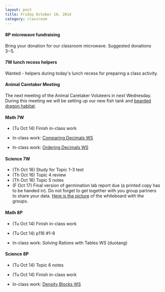```yaml
---
layout: post  
title: Friday October 10, 2014
category: classroom
--- 
```

#### 8P microwave fundraising
Bring your donation for our classroom microwave. Suggested donations $3-$5.

#### 7W lunch recess helpers
Wanted - helpers during today's lunch recess for preparing a class activity.

#### Animal Caretaker Meeting
The next meeting of the Animal Caretaker Voluteers in next Wednesday. During this meeting we will be setting up our new fish tank and [bearded dragon habitat](http://drpineda.ca/new-classroom-tenant.html).

#### Math 7W
* (Tu Oct 14) Finish in-class work 

* In-class work: [Comparing Decimals WS](https://www.dropbox.com/s/mghrvmsn0elwux5/WS%20Comparing%20Decimals.pdf?dl=0)
* In-class work: [Ordering Decimals WS](https://www.dropbox.com/s/ocuk918m1prxi32/WS%20Ordering%20Decimals.pdf?dl=0)

#### Science 7W
* (Th Oct 16) Study for Topic 1-3 test
* (Th Oct 16) Topic 4 review
* (Th Oct 16) Topic 5 notes
* (F Oct 17) Final version of germination lab report due (a printed copy has to be handed in). Do not forget to get together with you group partners to share your data. [Here is the picture](https://www.dropbox.com/s/zizjof6llbrqvwd/2014-09-26%2015.00.19.jpg?dl=0) of the whiteboard with the groups.

#### Math 8P
* (Tu Oct 14) Finish in-class work
* (Tu Oct 14) p116 #1-8

* In-class work: Solving Rations with Tables WS (duotang)

#### Science 8P
* (Tu Oct 14) Topic 6 notes
* (Tu Oct 14) Finish in-class work 

* In-class work: [Density Blocks WS](https://www.dropbox.com/s/14h2ta1f3ybgd3l/Density%20Blocks%20-%20Student%20Guide.pdf?dl=0)
